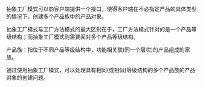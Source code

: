 抽象工厂模式可以向客户端提供一个接口，使得客户端在不必指定产品的具体类型的情况下，创建多个产品族中的产品对象。

抽象工厂模式与工厂方法模式的最大区别在于，工厂方法模式针对的是一个产品等级结构；而抽象工厂模式则需要面对多个产品等级结构。

产品族：指位于不同产品等级结构中，功能相关联(同一个层次)的产品组成的家族。

通过使用抽象工厂模式，可以处理具有相同(或相似)等级结构的多个产品族的产品对象的创建问题。

